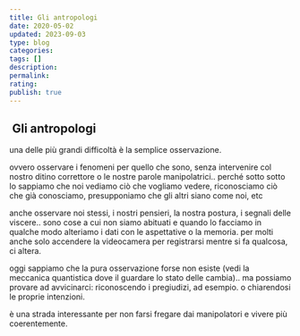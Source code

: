 ```yaml
---
title: Gli antropologi
date: 2020-05-02
updated: 2023-09-03
type: blog
categories:
tags: []
description: 
permalink: 
rating: 
publish: true
---
```

##  Gli antropologi
una delle più grandi difficoltà è la semplice osservazione.

ovvero osservare i fenomeni per quello che sono, senza intervenire col nostro ditino correttore o le nostre parole manipolatrici.. perché sotto sotto lo sappiamo che noi vediamo ciò che vogliamo vedere, riconosciamo ciò che già conosciamo, presupponiamo che gli altri siano come noi, etc

anche osservare noi stessi, i nostri pensieri, la nostra postura, i segnali delle viscere.. sono cose a cui non siamo abituati e quando lo facciamo in qualche modo alteriamo i dati con le aspettative o la memoria.
per molti anche solo accendere la videocamera per registrarsi mentre si fa qualcosa, ci altera.

oggi sappiamo che la pura osservazione forse non esiste (vedi la meccanica quantistica dove il guardare lo stato delle cambia).. ma possiamo provare ad avvicinarci: riconoscendo i pregiudizi, ad esempio. o chiarendosi le proprie intenzioni.

è una strada interessante per non farsi fregare dai manipolatori e vivere più coerentemente.
